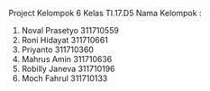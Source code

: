 Project Kelompok 6 Kelas TI.17.D5
Nama Kelompok :
1. Noval Prasetyo   311710559
2. Roni Hidayat     311710661
3. Priyanto         311710360
4. Mahrus Amin      311710636
5. Robilly Janeva   311710196
6. Moch Fahrul      311710133
